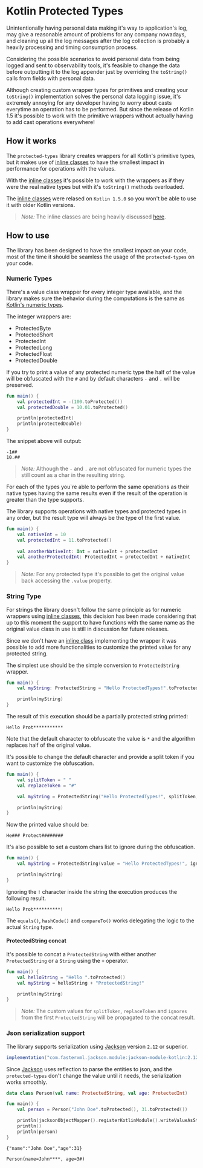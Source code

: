# Kotlin Protected Types

Unintentionally having personal data making it's way to application's log,  may give a reasonable amount of problems for any company nowadays, and cleaning up all the log messages after the log collection is probably a heavily processing and timing consumption process.

Considering the possible scenarios to avoid personal data from being logged and sent to observability tools, it's feasible to change the data before outputting it to the log appender just by overriding the `toString()` calls from fields with personal data.

Although creating custom wrapper types for primitives and creating your `toString()` implementation solves the personal data logging issue, it's extremely annoying for any developer having to worry about casts everytime an operation has to be performed. But since the release of Kotlin 1.5 it's possible to work with the primitive wrappers without actually having to add cast operations everywhere!

## How it works

The `protected-types` library creates wrappers for all Kotlin's primitive types, but it makes use of [inline classes](https://kotlinlang.org/docs/inline-classes.html) to have the smallest impact in performance for operations with the values.

With the [inline classes](https://kotlinlang.org/docs/inline-classes.html) it's possible to work with the wrappers as if they were the real native types but with it's `toString()` methods overloaded.

The [inline classes](https://kotlinlang.org/docs/inline-classes.html) were relased on `Kotlin 1.5.0` so you won't be able to use it with older Kotlin versions. 

> *Note:* The inline classes are being heavily discussed [here](https://github.com/Kotlin/KEEP/issues/237).

## How to use

The library has been designed to have the smallest impact on your code, most of the time it should be seamless the usage of the `protected-types` on your code.

### Numeric Types

There's a value class wrapper for every integer type available, and the library makes sure the behavior during the computations is the same as [Kotlin's numeric types](https://kotlinlang.org/docs/basic-types.html).

The integer wrappers are:

- ProtectedByte
- ProtectedShort
- ProtectedInt
- ProtectedLong
- ProtectedFloat
- ProtectedDouble

If you try to print a value of any protected numeric type the half of the value will be obfuscated with the `#` and by default characters `-` and `.` will be preserved.

```kotlin
fun main() {
    val protectedInt = -(100.toProtected())
    val protectedDouble = 10.01.toProtected()

    println(protectedInt)
    println(protectedDouble)
}
```

The snippet above will output:

```text
-1##
10.##
```

> *Note:* Although the `-` and `.` are not obfuscated for numeric types the still count as a char in the resulting string.

For each of the types you`re able to perform the same operations as their native types having the same results even if the result of the operation is greater than the type supports.

The library supports operations with native types and protected types in any order, but the result type will always be the type of the first value.

```kotlin
fun main() {
    val nativeInt = 10
    val protectedInt = 11.toProtected()
    
    val anotherNativeInt: Int = nativeInt + protectedInt
    val anotherProtectedInt: ProtectedInt = protectedInt + nativeInt
}
```

> *Note:* For any protected type it's possible to get the original value back accessing the `.value` property.

### String Type

For strings the library doesn't follow the same principle as for numeric wrappers using [inline classes](https://kotlinlang.org/docs/inline-classes.html), this decision has been made considering that up to this moment the support to have functions with the same name as the original value class in use is still in discussion for future releases.

Since we don't have an [inline class](https://kotlinlang.org/docs/inline-classes.html) implementing the wrapper it was possible to add more functionalities to customize the printed value for any protected string.

The simplest use should be the simple conversion to `ProtectedString` wrapper.

```kotlin
fun main() {
    val myString: ProtectedString = "Hello ProtectedTypes!".toProtected()

    println(myString)
}
``` 

The result of this execution should be a partially protected string printed:

```text
Hello Prot***********
```

Note that the default character to obfuscate the value is `*` and the algorithm replaces half of the original value.

It's possible to change the default character and provide a split token if you want to customize the obfuscation.

```kotlin
fun main() {
    val splitToken = " "
    val replaceToken = "#"

    val myString = ProtectedString("Hello ProtectedTypes!", splitToken, replaceToken)

    println(myString)
}
``` 

Now the printed value should be:

```text
He### Protect########
```

It's also possible to set a custom chars list to ignore during the obfuscation.

```kotlin
fun main() {
    val myString = ProtectedString(value = "Hello ProtectedTypes!", ignores = setOf('!'))

    println(myString)
}
``` 

Ignoring the `!` character inside the string the execution produces the following result.

```text
Hello Prot**********!
```

The `equals()`, `hashCode()` and `compareTo()` works delegating the logic to the actual `String` type.

#### ProtectedString concat

It's possible to concat a `ProtectedString` with either another `ProtectedString` or a `String` using the `+` operator.

```kotlin
fun main() {
    val helloString = "Hello ".toProtected()
    val myString = helloString + "ProtectedString!"

    println(myString)
}
```

> *Note:* The custom values for `splitToken`, `replaceToken` and `ignores` from the first `ProtectedString` will be propagated to the concat result.

### Json serialization support

The library supports serialization using [Jackson](https://github.com/FasterXML/jackson) version `2.12` or superior.

```groovy
implementation("com.fasterxml.jackson.module:jackson-module-kotlin:2.12.+")
```

Since [Jackson](https://github.com/FasterXML/jackson) uses reflection to parse the entities to json, and the `protected-types` don't change the value until it needs, the serialization works smoothly.

```kotlin
data class Person(val name: ProtectedString, val age: ProtectedInt)

fun main() {
    val person = Person("John Doe".toProtected(), 31.toProtected())

    println(jacksonObjectMapper().registerKotlinModule().writeValueAsString(person))
    println()
    println(person)
}
```

```text
{"name":"John Doe","age":31}

Person(name=John****, age=3#)
```